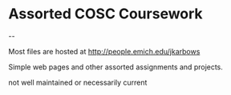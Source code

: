 # Assorted COSC Coursework
--

Most files are hosted at http://people.emich.edu/jkarbows

Simple web pages and other assorted assignments and projects.

not well maintained or necessarily current
